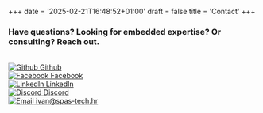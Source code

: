 +++
date = '2025-02-21T16:48:52+01:00'
draft = false
title = 'Contact'
+++
### Have questions? Looking for embedded expertise? Or consulting? Reach out.
<br>



<div class="contact-icons">
    <a href="https://github.com/spasoye" target="_blank">
        <img src="/images/github.svg" alt="Github">
        <span>Github</span>
    </a>
    <br>
    <a href="https://www.facebook.com/profile.php?id=61572538727928" target="_blank">
        <img src="/images/facebook.svg" alt="Facebook">
        <span>Facebook</span>
    </a>
    <br>
    <a href="https://www.linkedin.com/in/ivan-spasi%C4%87-439374127/" target="_blank">
        <img src="/images/linkedin.svg" alt="LinkedIn">
        <span>LinkedIn</span>
    </a>
    <br>
    <a href="https://discord.com/users/604982657474101248" target="_blank">
        <img src="/images/discord.svg" alt="Discord">
        <span>Discord</span>
    </a>
    <br>
    <a href="mailto:ivan@spas-tech.hr">
        <img src="/images/email.svg" alt="Email">
        <span>ivan@spas-tech.hr</span>
    </a>
</div>